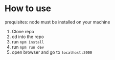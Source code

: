 # How to use
prequisites: node must be installed on your machine

1. Clone repo
2. cd into the repo
3. run `npm install`
4. run `npm run dev`
5. open browser and go to `localhost:3000`

